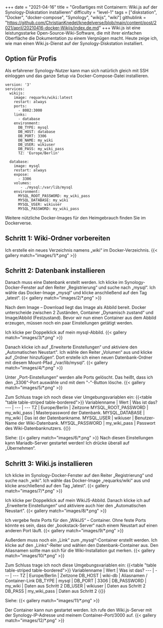 +++
date = "2021-04-16"
title = "Großartiges mit Containern: Wiki.js auf der Synology-Diskstation installieren"
difficulty = "level-1"
tags = ["diskstation", "Docker", "docker-compose", "Synology", "wikijs", "wiki"]
githublink = "https://github.com/ChristianKnedel/knedelverse/blob/main/content/post/2021/april/20210416-docker-Wikijs/index.de.md"
+++
Wiki.js ist eine leistungsstarke Open-Source-Wiki-Software, die mit ihrer einfachen Oberfläche die Dokumentation zu einem Vergnügen macht. Heute zeige ich, wie man einen Wiki.js-Dienst auf der Synology-Diskstation installiert.

## Option für Profis
Als erfahrener Synology-Nutzer kann man sich natürlich gleich mit SSH einloggen und das ganze Setup via Docker-Compose-Datei installieren.
```
version: '3'
services:
  wikijs:
    image: requarks/wiki:latest
    restart: always
    ports:
      - 8082:3000
    links:
      - database
    environment:
      DB_TYPE: mysql
      DB_HOST: database
      DB_PORT: 3306
      DB_NAME: my_wiki
      DB_USER: wikiuser
      DB_PASS: my_wiki_pass
      TZ: 'Europe/Berlin'

  database:
    image: mysql
    restart: always
    expose:
      - 3306
    volumes:
       - ./mysql:/var/lib/mysql
    environment:
      MYSQL_ROOT_PASSWORD: my_wiki_pass
      MYSQL_DATABASE: my_wiki
      MYSQL_USER: wikiuser
      MYSQL_PASSWORD: my_wiki_pass
```
Weitere nützliche Docker-Images für den Heimgebrauch finden Sie im Dockerverse.

## Schritt 1: Wiki-Ordner vorbereiten
Ich erstelle ein neues Verzeichnis namens „wiki“ im Docker-Verzeichnis.
{{< gallery match="images/1/*.png" >}}

## Schritt 2: Datenbank installieren
Danach muss eine Datenbank erstellt werden. Ich klicke im Synology-Docker-Fenster auf den Reiter „Registrierung“ und suche nach „mysql“. Ich wähle das Docker-Image „mysql“ und klicke anschließend auf den Tag „latest“.
{{< gallery match="images/2/*.png" >}}

Nach dem Image – Download liegt das Image als Abbild bereit. Docker unterscheide zwischen 2 Zuständen, Container „Dynamisch zustand“ und Image/Abbild (Festzustand). Bevor wir nun einen Container aus dem Abbild erzeugen, müssen noch ein paar Einstellungen getätigt werden.

Ich klicke per Doppelklick  auf mein mysql-Abbild.
{{< gallery match="images/3/*.png" >}}

Danach klicke ich auf „Erweiterte Einstellungen“ und aktiviere den „Automatischen Neustart". Ich wähle den Reiter „Volumen“ aus und klicke auf „Ordner hinzufügen“. Dort erstelle ich einen neuen Datenbank-Ordner mit diesem Mount-Pfad „/var/lib/mysql“.
{{< gallery match="images/4/*.png" >}}

Unter „Port-Einstellungen“ werden alle Ports gelöscht. Das heißt, dass ich den „3306“-Port auswähle und mit dem "-"-Button lösche.
{{< gallery match="images/5/*.png" >}}

Zum Schluss trage ich noch diese vier Umgebungsvariablen ein:
{{<table "table table-striped table-bordered">}}
Variablenname |	Wert | Was ist das?
--- | --- | ---
TZ	| Europe/Berlin |	Zeitzone
MYSQL_ROOT_PASSWORD	| my_wiki_pass |	Masterpassword der Datenbank.
MYSQL_DATABASE |	my_wiki |	Das ist der Datenbankname.
MYSQL_USER	| wikiuser |	Benutzer-Name der Wiki-Datenbank.
MYSQL_PASSWORD |	my_wiki_pass	| Passwort des Wiki-Datenbanknutzers.
{{</table>}}

Siehe:
{{< gallery match="images/6/*.png" >}}
Nach diesen Einstellungen kann Mariadb-Server gestartet werden! Ich drücke überall auf „Übernehmen“.

## Schritt 3: Wiki.js installieren
Ich klicke im Synology-Docker-Fenster auf den Reiter „Registrierung“ und suche nach „wiki“. Ich wähle das Docker-Image „requarks/wiki“ aus und klicke anschließend auf den Tag „latest“.
{{< gallery match="images/7/*.png" >}}

Ich klicke per Doppelklick  auf mein WikiJS-Abbild. Danach klicke ich auf „Erweiterte Einstellungen“ und aktiviere auch hier den „Automatischen Neustart".
{{< gallery match="images/8/*.png" >}}

Ich vergebe feste Ports für den „WikiJS“ – Container. Ohne feste Ports könnte es sein, dass der „bookstack-Server“ nach einem Neustart auf einen anderen Port läuft. 
{{< gallery match="images/9/*.png" >}}

Außerdem muss noch ein „Link“ zum „mysql“-Container erstellt werden. Ich klicke auf den „Links“-Reiter und wählen den Datenbank-Container aus. Den Aliasnamen sollte man sich für die Wiki-Installation gut merken.
{{< gallery match="images/10/*.png" >}}

Zum Schluss trage ich noch diese Umgebungsvariablen ein:
{{<table "table table-striped table-bordered">}}
Variablenname |	Wert | Was ist das?
--- | --- | ---
TZ	| Europe/Berlin	| Zeitzone
DB_HOST	| wiki-db	| Aliasnamen / Container-Link
DB_TYPE	| mysql	|
DB_PORT	| 3306	 |
DB_PASSWORD	| my_wiki	| Daten aus Schritt 2
DB_USER	| wikiuser |	Daten aus Schritt 2
DB_PASS	| my_wiki_pass	| Daten aus Schritt 2
{{</table>}}

Siehe:
{{< gallery match="images/11/*.png" >}}

Der Container kann nun gestartet werden. Ich rufe den Wiki.js-Server mit der Synology-IP-Adresse und meinem Container–Port/3000 auf. 
{{< gallery match="images/12/*.png" >}}